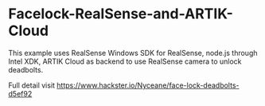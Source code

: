 # Facelock-RealSense-and-ARTIK-Cloud

This example uses RealSense Windows SDK for RealSense, node.js through Intel XDK, ARTIK Cloud as backend to use RealSense camera to unlock deadbolts.

Full detail visit https://www.hackster.io/Nyceane/face-lock-deadbolts-d5ef92